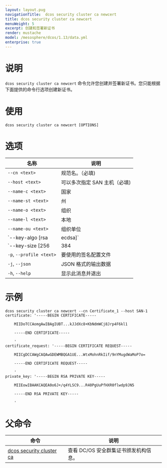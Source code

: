```yaml
---
layout: layout.pug
navigationTitle:  dcos security cluster ca newcert
title: dcos security cluster ca newcert
menuWeight: 5
excerpt: 创建和签署新证书
render: mustache
model: /mesosphere/dcos/1.13/data.yml
enterprise: true
---
```


# 说明

`dcos security cluster ca newcert` 命令允许您创建并签署新证书。您只能根据下面提供的命令行选项创建新证书。

# 使用

```
dcos security cluster ca newcert [OPTIONS]
```

# 选项

| 名称 | 说明 |
|----------|---------------|
|`--cn <text>` | 规范名。（必填)|
| `--host <text>`|可以多次指定 SAN 主机（必填)|
|`--name-c <text>`| 国家|
|`--name-st <text>`|州 |
|`--name-o <text>`| 组织|
|`--name-l <text>`| 本地|
|`--name-ou <text>`| 组织单位|
|`--key-algo [rsa|ecdsa]`| 密钥算法|
|`--key-size [256|384|521|2048|4096|8192]`| 密钥大小|
|`-p`, `--profile <text>`| 要使用的签名配置文件|
|`-j`, `--json`| JSON 格式的输出数据|
|`-h`, `--help`| 显示此消息并退出|



# 示例

```
dcos security cluster ca newcert --cn Certificate_1 --host SAN-1
certificate: '-----BEGIN CERTIFICATE-----

    MIIDoTCCAomgAwIBAgIUBT...kJJdXc8+KbNdmWCj8Jrp4F6kl1

    -----END CERTIFICATE-----

    '
certificate_request: '-----BEGIN CERTIFICATE REQUEST-----

    MIICgDCCAWgCAQAwGDEWMBQGA1UE...WtxMohnRkIif/9nYMugdWaMoP7o=

    -----END CERTIFICATE REQUEST-----

    '
private_key: '-----BEGIN RSA PRIVATE KEY-----

    MIIEowIBAAKCAQEA0o6J+/q4YLSC9...R40PgUuPfHXR0flwdp9JN5

    -----END RSA PRIVATE KEY-----

    '
```

# 父命令

| 命令 | 说明 |
|---------|-------------|
| [dcos security cluster ca](/mesosphere/dcos/cn/1.13/cli/command-reference/dcos-security/dcos-security-cluster/dcos-security-cluster-ca/) | 查看 DC/OS 安全群集证书颁发机构信息。 |
